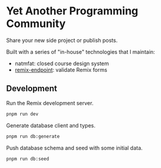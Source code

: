 # Yet Another Programming Community

Share your new side project or publish posts.

Built with a series of "in-house" technologies that I maintain:

- natmfat: closed course design system
- [remix-endpoint](https://github.com/natmfat/remix-endpoint): validate Remix forms

## Development

Run the Remix development server.

```bash
pnpm run dev
```

Generate database client and types.

```bash
pnpm run db:generate
```

Push database schema and seed with some initial data.

```bash
pnpm run db:seed
```
